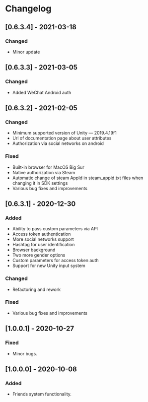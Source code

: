 # Changelog
## [0.6.3.4] - 2021-03-18
### Changed
- Minor update

## [0.6.3.3] - 2021-03-05
### Changed
- Added WeChat Android auth

## [0.6.3.2] - 2021-02-05
### Changed
- Minimum supported version of Unity — 2019.4.19f1
- Url of documentation page about user attributes
- Authorization via social networks on android

### Fixed
- Built-in browser for MacOS Big Sur
- Native authorization via Steam
- Automatic change of steam AppId in steam_appid.txt files when changing it in SDK settings
- Various bug fixes and improvements

## [0.6.3.1] - 2020-12-30
### Added
- Ability to pass custom parameters via API
- Access token authentication
- More social networks support
- Hashtag for user identification
- Browser background
- Two more gender options
- Custom parameters for access token auth
- Support for new Unity input system

### Changed
- Refactoring and rework

### Fixed
- Various bug fixes and improvements

## [1.0.0.1] - 2020-10-27 

### Fixed
- Minor bugs.

## [1.0.0.0] - 2020-10-08 

### Added 
- Friends system functionality.





